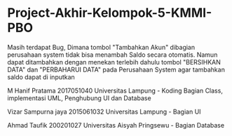 # Project-Akhir-Kelompok-5-KMMI-PBO
Masih terdapat Bug, Dimana tombol "Tambahkan Akun" dibagian perusahaan system tidak bisa menambah Saldo secara otomatis.
Namun dapat ditambahkan dengan menekan terlebih dahulu  tombol "BERSIHKAN DATA" dan "PERBAHARUI DATA" pada Perusahaan System agar tambahkan saldo dapat di inputkan


M Hanif Pratama 2017051040 Universitas Lampung - Koding Bagian Class, implementasi UML, Penghubung UI dan Database

Vizar Sampurna jaya 2015061032 Universitas Lampung - Bagian UI

Ahmad Taufik 200201027 Universitas Aisyah Pringsewu - Bagian Database 

